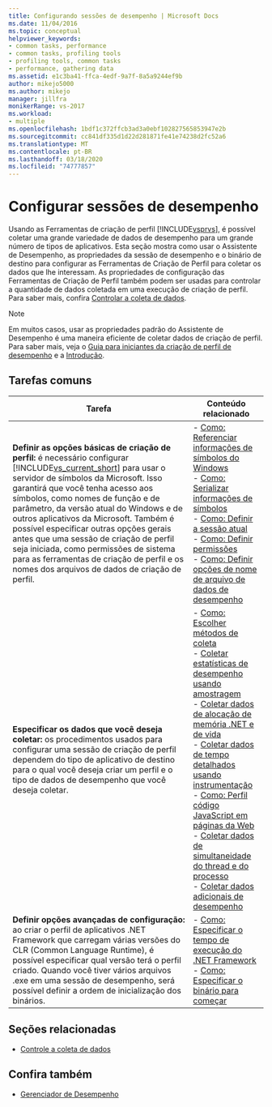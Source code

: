 ```yaml
---
title: Configurando sessões de desempenho | Microsoft Docs
ms.date: 11/04/2016
ms.topic: conceptual
helpviewer_keywords:
- common tasks, performance
- common tasks, profiling tools
- profiling tools, common tasks
- performance, gathering data
ms.assetid: e1c3ba41-ffca-4edf-9a7f-8a5a9244ef9b
author: mikejo5000
ms.author: mikejo
manager: jillfra
monikerRange: vs-2017
ms.workload:
- multiple
ms.openlocfilehash: 1bdf1c372ffcb3ad3a0ebf102827565853947e2b
ms.sourcegitcommit: cc841df335d1d22d281871fe41e74238d2fc52a6
ms.translationtype: MT
ms.contentlocale: pt-BR
ms.lasthandoff: 03/18/2020
ms.locfileid: "74777857"
---
```

# <a name="configure-performance-sessions"></a>Configurar sessões de desempenho
Usando as Ferramentas de criação de perfil [!INCLUDE[vsprvs](../code-quality/includes/vsprvs_md.md)], é possível coletar uma grande variedade de dados de desempenho para um grande número de tipos de aplicativos. Esta seção mostra como usar o Assistente de Desempenho, as propriedades da sessão de desempenho e o binário de destino para configurar as Ferramentas de Criação de Perfil para coletar os dados que lhe interessam. As propriedades de configuração das Ferramentas de Criação de Perfil também podem ser usadas para controlar a quantidade de dados coletada em uma execução de criação de perfil. Para saber mais, confira [Controlar a coleta de dados](../profiling/controlling-data-collection.md).

> [!NOTE]
> Em muitos casos, usar as propriedades padrão do Assistente de Desempenho é uma maneira eficiente de coletar dados de criação de perfil. Para saber mais, veja o [Guia para iniciantes da criação de perfil de desempenho](../profiling/beginners-guide-to-performance-profiling.md) e a [Introdução](../profiling/getting-started-with-performance-tools.md).

## <a name="common-tasks"></a>Tarefas comuns

| Tarefa | Conteúdo relacionado |
| - | - |
| **Definir as opções básicas de criação de perfil:** é necessário configurar [!INCLUDE[vs_current_short](../code-quality/includes/vs_current_short_md.md)] para usar o servidor de símbolos da Microsoft. Isso garantirá que você tenha acesso aos símbolos, como nomes de função e de parâmetro, da versão atual do Windows e de outros aplicativos da Microsoft. Também é possível especificar outras opções gerais antes que uma sessão de criação de perfil seja iniciada, como permissões de sistema para as ferramentas de criação de perfil e os nomes dos arquivos de dados de criação de perfil. | -   [Como: Referenciar informações de símbolos do Windows](../profiling/how-to-reference-windows-symbol-information.md)<br />-   [Como: Serializar informações de símbolos](../profiling/how-to-serialize-symbol-information.md)<br />-   [Como: Definir a sessão atual](../profiling/how-to-set-the-current-session.md)<br />-   [Como: Definir permissões](../profiling/how-to-set-permissions.md)<br />-   [Como: Definir opções de nome de arquivo de dados de desempenho](../profiling/how-to-set-performance-data-file-name-options.md) |
| **Especificar os dados que você deseja coletar:** os procedimentos usados para configurar uma sessão de criação de perfil dependem do tipo de aplicativo de destino para o qual você deseja criar um perfil e o tipo de dados de desempenho que você deseja coletar. | -   [Como: Escolher métodos de coleta](../profiling/how-to-choose-collection-methods.md)<br />-   [Coletar estatísticas de desempenho usando amostragem](../profiling/collecting-performance-statistics-by-using-sampling.md)<br />-   [Coletar dados de alocação de memória .NET e de vida](../profiling/collecting-dotnet-memory-allocation-and-lifetime-data.md)<br />-   [Coletar dados de tempo detalhados usando instrumentação](../profiling/collecting-detailed-timing-data-by-using-instrumentation.md)<br />-   [Como: Perfil código JavaScript em páginas da Web](../profiling/how-to-profile-javascript-code-in-web-pages.md)<br />-   [Coletar dados de simultaneidade do thread e do processo](../profiling/collecting-thread-and-process-concurrency-data.md)<br />-   [Coletar dados adicionais de desempenho](../profiling/collecting-additional-performance-data.md) |
| **Definir opções avançadas de configuração:** ao criar o perfil de aplicativos .NET Framework que carregam várias versões do CLR (Common Language Runtime), é possível especificar qual versão terá o perfil criado. Quando você tiver vários arquivos .exe em uma sessão de desempenho, será possível definir a ordem de inicialização dos binários. | -   [Como: Especificar o tempo de execução do .NET Framework](../profiling/how-to-specify-the-dotnet-framework-runtime.md)<br />-   [Como: Especificar o binário para começar](../profiling/how-to-specify-the-binary-to-start.md) |

## <a name="related-sections"></a>Seções relacionadas
- [Controle a coleta de dados](../profiling/controlling-data-collection.md)

## <a name="see-also"></a>Confira também
- [Gerenciador de Desempenho](../profiling/performance-explorer.md)
